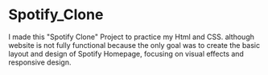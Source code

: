 # Spotify_Clone
I made this "Spotify Clone" Project to practice my Html and CSS. although website is not fully functional because the only goal was to create the basic layout and design of Spotify Homepage, focusing on visual effects and responsive design.
